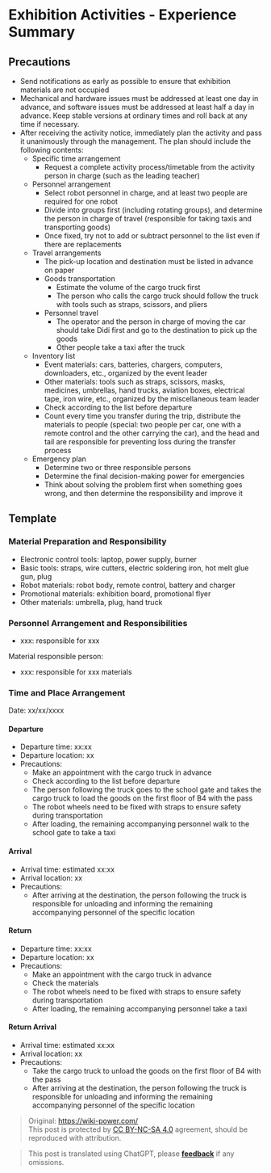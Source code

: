 # Exhibition Activities - Experience Summary

## Precautions

- Send notifications as early as possible to ensure that exhibition materials are not occupied
- Mechanical and hardware issues must be addressed at least one day in advance, and software issues must be addressed at least half a day in advance. Keep stable versions at ordinary times and roll back at any time if necessary.
- After receiving the activity notice, immediately plan the activity and pass it unanimously through the management. The plan should include the following contents:
  - Specific time arrangement
    - Request a complete activity process/timetable from the activity person in charge (such as the leading teacher)
  - Personnel arrangement
    - Select robot personnel in charge, and at least two people are required for one robot
    - Divide into groups first (including rotating groups), and determine the person in charge of travel (responsible for taking taxis and transporting goods)
    - Once fixed, try not to add or subtract personnel to the list even if there are replacements
  - Travel arrangements
    - The pick-up location and destination must be listed in advance on paper
    - Goods transportation
      - Estimate the volume of the cargo truck first
      - The person who calls the cargo truck should follow the truck with tools such as straps, scissors, and pliers
    - Personnel travel
      - The operator and the person in charge of moving the car should take Didi first and go to the destination to pick up the goods
      - Other people take a taxi after the truck
  - Inventory list
    - Event materials: cars, batteries, chargers, computers, downloaders, etc., organized by the event leader
    - Other materials: tools such as straps, scissors, masks, medicines, umbrellas, hand trucks, aviation boxes, electrical tape, iron wire, etc., organized by the miscellaneous team leader
    - Check according to the list before departure
    - Count every time you transfer during the trip, distribute the materials to people (special: two people per car, one with a remote control and the other carrying the car), and the head and tail are responsible for preventing loss during the transfer process
  - Emergency plan
    - Determine two or three responsible persons
    - Determine the final decision-making power for emergencies
    - Think about solving the problem first when something goes wrong, and then determine the responsibility and improve it

## Template

### Material Preparation and Responsibility

- Electronic control tools: laptop, power supply, burner
- Basic tools: straps, wire cutters, electric soldering iron, hot melt glue gun, plug
- Robot materials: robot body, remote control, battery and charger
- Promotional materials: exhibition board, promotional flyer
- Other materials: umbrella, plug, hand truck

### Personnel Arrangement and Responsibilities

- xxx: responsible for xxx

Material responsible person:

- xxx: responsible for xxx materials

### Time and Place Arrangement

Date: xx/xx/xxxx

#### Departure

- Departure time: xx:xx
- Departure location: xx
- Precautions:
  - Make an appointment with the cargo truck in advance
  - Check according to the list before departure
  - The person following the truck goes to the school gate and takes the cargo truck to load the goods on the first floor of B4 with the pass
  - The robot wheels need to be fixed with straps to ensure safety during transportation
  - After loading, the remaining accompanying personnel walk to the school gate to take a taxi

#### Arrival

- Arrival time: estimated xx:xx
- Arrival location: xx
- Precautions:
  - After arriving at the destination, the person following the truck is responsible for unloading and informing the remaining accompanying personnel of the specific location

#### Return

- Departure time: xx:xx
- Departure location: xx
- Precautions:
  - Make an appointment with the cargo truck in advance
  - Check the materials
  - The robot wheels need to be fixed with straps to ensure safety during transportation
  - After loading, the remaining accompanying personnel take a taxi

#### Return Arrival

- Arrival time: estimated xx:xx
- Arrival location: xx
- Precautions:
  - Take the cargo truck to unload the goods on the first floor of B4 with the pass
  - After arriving at the destination, the person following the truck is responsible for unloading and informing the remaining accompanying personnel of the specific location

> Original: <https://wiki-power.com/>  
> This post is protected by [CC BY-NC-SA 4.0](https://creativecommons.org/licenses/by/4.0/deed.en) agreement, should be reproduced with attribution.

> This post is translated using ChatGPT, please [**feedback**](https://github.com/linyuxuanlin/Wiki_MkDocs/issues/new) if any omissions.